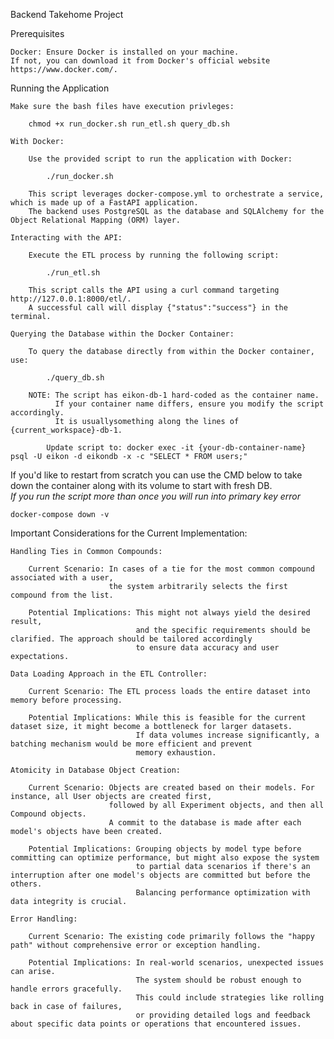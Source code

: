 Backend Takehome Project

Prerequisites

    Docker: Ensure Docker is installed on your machine. 
    If not, you can download it from Docker's official website https://www.docker.com/.
    

Running the Application

    Make sure the bash files have execution privleges:

        chmod +x run_docker.sh run_etl.sh query_db.sh

    With Docker:
    
        Use the provided script to run the application with Docker:

            ./run_docker.sh

        This script leverages docker-compose.yml to orchestrate a service, which is made up of a FastAPI application. 
        The backend uses PostgreSQL as the database and SQLAlchemy for the Object Relational Mapping (ORM) layer.

    Interacting with the API:
    
        Execute the ETL process by running the following script:

            ./run_etl.sh
            
        This script calls the API using a curl command targeting http://127.0.0.1:8000/etl/.
        A successful call will display {"status":"success"} in the terminal.

    Querying the Database within the Docker Container:
    
        To query the database directly from within the Docker container, use:

            ./query_db.sh

        NOTE: The script has eikon-db-1 hard-coded as the container name. 
              If your container name differs, ensure you modify the script accordingly.  
              It is usuallysomething along the lines of {current_workspace}-db-1.

            Update script to: docker exec -it {your-db-container-name} psql -U eikon -d eikondb -x -c "SELECT * FROM users;"


If you'd like to restart from scratch you can use the CMD below to take down the container along with its volume to start with fresh DB.  
        *If you run the script more than once you will run into primary key error*  

    docker-compose down -v


Important Considerations for the Current Implementation:

    Handling Ties in Common Compounds:

        Current Scenario: In cases of a tie for the most common compound associated with a user, 
                          the system arbitrarily selects the first compound from the list.

        Potential Implications: This might not always yield the desired result, 
                                and the specific requirements should be clarified. The approach should be tailored accordingly 
                                to ensure data accuracy and user expectations.

    Data Loading Approach in the ETL Controller:

        Current Scenario: The ETL process loads the entire dataset into memory before processing.

        Potential Implications: While this is feasible for the current dataset size, it might become a bottleneck for larger datasets. 
                                If data volumes increase significantly, a batching mechanism would be more efficient and prevent 
                                memory exhaustion.

    Atomicity in Database Object Creation:

        Current Scenario: Objects are created based on their models. For instance, all User objects are created first, 
                          followed by all Experiment objects, and then all Compound objects. 
                          A commit to the database is made after each model's objects have been created.

        Potential Implications: Grouping objects by model type before committing can optimize performance, but might also expose the system 
                                to partial data scenarios if there's an interruption after one model's objects are committed but before the others. 
                                Balancing performance optimization with data integrity is crucial.

    Error Handling:

        Current Scenario: The existing code primarily follows the "happy path" without comprehensive error or exception handling.

        Potential Implications: In real-world scenarios, unexpected issues can arise. 
                                The system should be robust enough to handle errors gracefully. 
                                This could include strategies like rolling back in case of failures, 
                                or providing detailed logs and feedback about specific data points or operations that encountered issues.






